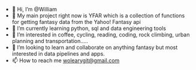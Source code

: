 - 👋 Hi, I’m @William
- :notebook_with_decorative_cover: My main project right now is YFAR which is a collection of functions for getting fantasy data from the Yahoo! Fantasy api
-  🌱 I’m currently learning python, sql and data engineering tools
- 👀 I’m interested in coffee, cycling, reading, coding, rock climbing, urban planning and transportation.....
- 💞️ I’m looking to learn and collaborate on anything fantasy but most interested in data pipelines and apps.
- 📫 How to reach me wolearygit@gmail.com

<!---
macraesdirtysocks/macraesdirtysocks is a ✨ special ✨ repository because its `README.md` (this file) appears on your GitHub profile.
You can click the Preview link to take a look at your changes.
--->
